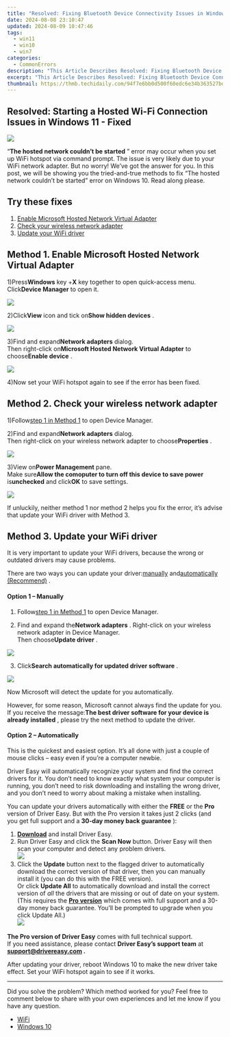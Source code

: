 ```yaml
---
title: "Resolved: Fixing Bluetooth Device Connectivity Issues in Windows 10"
date: 2024-08-08 23:10:47
updated: 2024-08-09 10:47:46
tags:
  - win11
  - win10
  - win7
categories:
  - CommonErrors
description: "This Article Describes Resolved: Fixing Bluetooth Device Connectivity Issues in Windows 10"
excerpt: "This Article Describes Resolved: Fixing Bluetooth Device Connectivity Issues in Windows 10"
thumbnail: https://thmb.techidaily.com/94f7e6bb0d500f60edc6e34b363527bd47bbfffa481cdc60b824492075830e06.jpg
---
```


## Resolved: Starting a Hosted Wi-Fi Connection Issues in Windows 11 - Fixed

![](https://images.drivereasy.com/wp-content/uploads/2017/07/img_595da421ab523.jpg)

 “**The hosted network couldn’t be started** ” error may occur when you set up WiFi hotspot via command prompt. The issue is very likely due to your WiFi network adapter. But no worry! We’ve got the answer for you. In this post, we will be showing you the tried-and-true methods to fix “The hosted network couldn’t be started” error on Windows 10\. Read along please.

## Try these fixes

1. [Enable Microsoft Hosted Network Virtual Adapter](https://tools.techidaily.com/drivereasy/download/)
2. [Check your wireless network adapter](https://tools.techidaily.com/drivereasy/download/)
3. [Update your WiFi driver](https://tools.techidaily.com/drivereasy/download/)

## Method 1\. Enable Microsoft Hosted Network Virtual Adapter

 1)Press**Windows** key +**X** key together to open quick-access menu.  
 Click**Device Manager** to open it.

![](https://images.drivereasy.com/wp-content/uploads/2017/07/img_595b0c9c888b5.png)

 2)Click**View** icon and tick on**Show hidden devices** .

![](https://images.drivereasy.com/wp-content/uploads/2017/07/img_595daff2127b9.png)

 3)Find and expand**Network adapters** dialog.  
 Then right-click on**Microsoft Hosted Network Virtual Adapter** to choose**Enable device** .

![](https://images.drivereasy.com/wp-content/uploads/2017/07/img_595db07149d8a.jpg)

4)Now set your WiFi hotspot again to see if the error has been fixed.

## Method 2\. Check your wireless network adapter

 1)Follow[step 1 in Method 1](https://tools.techidaily.com/drivereasy/download/) to open Device Manager.

 2)Find and expand**Network adapters** dialog.  
 Then right-click on your wireless network adapter to choose**Properties** .

![](https://images.drivereasy.com/wp-content/uploads/2017/07/img_595db5161c78b.jpg)

 3)View on**Power Management** pane.  
 Make sure**Allow the comoputer to turn off this device to save power** is**unchecked** and click**OK** to save settings.

![](https://images.drivereasy.com/wp-content/uploads/2017/07/img_595db64b2e5ab.png)

 If unluckily, neither method 1 nor method 2 helps you fix the error, it’s advise that update your WiFi driver with Method 3.

## Method 3\. Update your WiFi driver

 It is very important to update your WiFi drivers, because the wrong or outdated drivers may cause problems.

 There are two ways you can update your driver:[manually](https://tools.techidaily.com/drivereasy/download/) and[automatically (Recommend)](https://www.drivereasy.com/knowledge/solved-the-hosted-network-couldnt-be-started-on-windows-10/#op2) .

#### Option 1 – Manually

 1) Follow[step 1 in Method 1](https://tools.techidaily.com/drivereasy/download/) to open Device Manager.

 2) Find and expand the**Network adapters** . Right-click on your wireless network adapter in Device Manager.  
 Then choose**Update driver** .

![](https://images.drivereasy.com/wp-content/uploads/2017/07/img_595db84f55cbc.jpg)

 3) Click**Search automatically for updated driver software** .

![](https://images.drivereasy.com/wp-content/uploads/2017/07/img_595db867abdfc.png)

Now Microsoft will detect the update for you automatically.

 However, for some reason, Microsoft cannot always find the update for you. If you receive the message:**The best driver software for your device is already installed** , please try the next method to update the driver.

#### Option 2 – Automatically

 This is the quickest and easiest option. It’s all done with just a couple of mouse clicks – easy even if you’re a computer newbie.

 Driver Easy will automatically recognize your system and find the correct drivers for it. You don’t need to know exactly what system your computer is running, you don’t need to risk downloading and installing the wrong driver, and you don’t need to worry about making a mistake when installing.

 You can update your drivers automatically with either the **FREE** or the **Pro** version of Driver Easy. But with the Pro version it takes just 2 clicks (and you get full support and a **30-day money back guarantee** ):

1. **[Download](https://tools.techidaily.com/drivereasy/download/)**  and install Driver Easy.
2. Run Driver Easy and click the **Scan Now** button. Driver Easy will then scan your computer and detect any problem drivers.  
![](https://images.drivereasy.com/wp-content/uploads/2019/08/NVIDIA-18.jpg)
3. Click the **Update**  button next to the flagged driver to automatically download the correct version of that driver, then you can manually install it (you can do this with the FREE version).  
 Or click **Update All** to automatically download and install the correct version of _all_ the drivers that are missing or out of date on your system. (This requires the **[Pro version](https://tools.techidaily.com/drivereasy/download/)**  which comes with full support and a 30-day money back guarantee. You’ll be prompted to upgrade when you click Update All.)  
![](https://images.drivereasy.com/wp-content/uploads/2020/10/update-wireless-network-adapter-driver.jpg)

**The Pro version of Driver Easy** comes with full technical support.  
 If you need assistance, please contact **Driver Easy’s support team** at **[support@drivereasy.com](https://tools.techidaily.com/drivereasy/download/) .**

 After updating your driver, reboot Windows 10 to make the new driver take effect. Set your WiFi hotspot again to see if it works.

---

 Did you solve the problem? Which method worked for you? Feel free to comment below to share with your own experiences and let me know if you have any question.

* [WiFi](https://tools.techidaily.com/drivereasy/download/)
* [Windows 10](https://tools.techidaily.com/drivereasy/download/)

<ins class="adsbygoogle"
     style="display:block"
     data-ad-format="autorelaxed"
     data-ad-client="ca-pub-7571918770474297"
     data-ad-slot="1223367746"></ins>



<ins class="adsbygoogle"
     style="display:block"
     data-ad-client="ca-pub-7571918770474297"
     data-ad-slot="8358498916"
     data-ad-format="auto"
     data-full-width-responsive="true"></ins>
